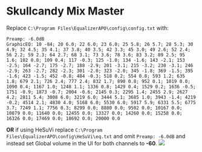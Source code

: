 # Skullcandy Mix Master
Replace `C:\Program Files\EqualizerAPO\config\config.txt` with:
```
Preamp: -6.0dB
GraphicEQ: 10 -84; 20 6.0; 22 6.0; 23 6.0; 25 5.8; 26 5.7; 28 5.3; 30 4.9; 32 4.5; 35 4.1; 37 3.8; 40 3.5; 42 3.3; 45 3.0; 49 2.6; 52 2.4; 56 2.2; 59 2.3; 64 2.7; 68 3.1; 73 3.6; 78 3.6; 83 3.2; 89 2.5; 95 1.6; 102 0.8; 109 0.4; 117 -0.3; 125 -1.0; 134 -1.6; 143 -2.1; 153 -2.5; 164 -2.7; 175 -2.7; 188 -2.9; 201 -3.1; 215 -3.2; 230 -3.1; 246 -2.9; 263 -2.7; 282 -2.3; 301 -2.0; 323 -2.0; 345 -1.8; 369 -1.5; 395 -1.6; 423 -1.5; 452 -0.8; 484 -0.3; 518 0.2; 554 0.8; 593 1.2; 635 1.8; 679 2.1; 726 2.4; 777 2.4; 832 1.7; 890 0.8; 952 0.1; 1019 0.0; 1090 0.4; 1167 1.0; 1248 1.1; 1336 0.8; 1429 0.4; 1529 0.2; 1636 -0.5; 1751 -0.9; 1873 -0.7; 2004 -0.6; 2145 0.3; 2295 1.4; 2455 2.9; 2627 4.2; 2811 5.4; 3008 6.0; 3219 6.0; 3444 5.1; 3685 1.0; 3943 -1.4; 4219 -0.2; 4514 2.1; 4830 4.0; 5168 6.0; 5530 6.0; 5917 5.9; 6331 5.5; 6775 3.7; 7249 1.1; 7756 0.3; 8299 0.0; 8880 0.0; 9502 0.0; 10167 0.0; 10879 0.0; 11640 0.0; 12455 0.0; 13327 0.0; 14260 0.0; 15258 0.0; 16326 0.0; 17469 0.0; 18692 0.0; 20000 0.0
```
**OR** if using HeSuVi replace `C:\Program Files\EqualizerAPO\config\HeSuVi\eq.txt` and omit `Preamp: -6.0dB` and instead set Global volume in the UI for both channels to **-60**.
![](https://raw.githubusercontent.com/jaakkopasanen/AutoEq/master/results/Sonoma%20Model%20One/innerfidelity/onear/Skullcandy%20Mix%20Master/Skullcandy%20Mix%20Master.png)